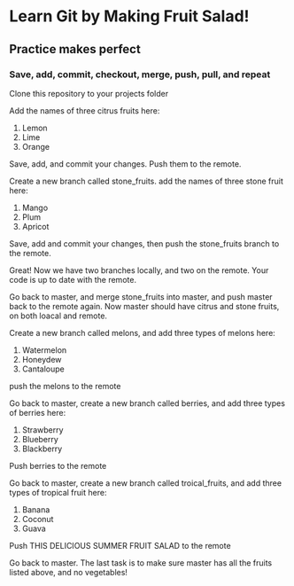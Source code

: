 # Learn Git by Making Fruit Salad!
## Practice makes perfect
### Save, add, commit, checkout, merge, push, pull, and repeat


Clone this repository to your projects folder


Add the names of three citrus fruits here:

1. Lemon
2. Lime
3. Orange


Save, add, and commit your changes. Push them to the remote.


Create a new branch called stone_fruits.
add the names of three stone fruit here:

1. Mango
2. Plum
3. Apricot


Save, add and commit your changes, then push the stone_fruits branch to the remote. 


Great! Now we have two branches locally, and two on the remote. Your code is up to date with the remote.


Go back to master, and merge stone_fruits into master, and push master back to the remote again. Now master should have citrus and stone fruits, on both loacal and remote.


Create a new branch called melons, and add three types of melons here:

1. Watermelon
2. Honeydew
3. Cantaloupe


push the melons to the remote


Go back to master, create a new branch called berries, and add three types of berries here:

1. Strawberry
2. Blueberry
3. Blackberry


Push berries to the remote


Go back to master, create a new branch called troical_fruits, and add three types of tropical fruit here:

1. Banana
2. Coconut
3. Guava 


Push THIS DELICIOUS SUMMER FRUIT SALAD to the remote


Go back to master. The last task is to make sure master has all the fruits listed above, and no vegetables!





